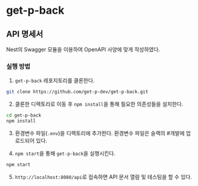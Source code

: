 # get-p-back

## API 명세서

Nest의 Swagger 모듈을 이용하여 OpenAPI 사양에 맞게 작성하였다.

### 실행 방법

1. `get-p-back` 레포지토리를 클론한다.

```bash
git clone https://github.com/get-p-dev/get-p-back.git
```

2. 클론한 디렉토리로 이동 후 `npm install`을 통해 필요한 의존성들을 설치한다.

```bash
cd get-p-back
npm install
```

3. 환경변수 파일(`.env`)을 디렉토리에 추가한다. 환경변수 파일은 슬랙의 #개발에 업로드되어 있다.

4. `npm start`을 통해 `get-p-back`을 실행시킨다.

```bash
npm start
```

5. `http://localhost:8080/api`로 접속하면 API 문서 열람 및 테스팅을 할 수 있다.
